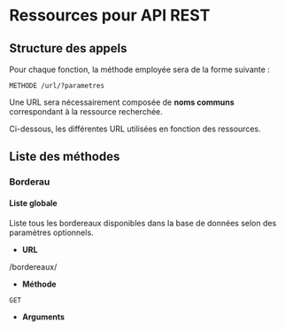 # Ressources pour API REST #

## Structure des appels ##

Pour chaque fonction, la méthode employée sera de la forme suivante :
```
METHODE /url/?parametres
```

Une URL sera nécessairement composée de **noms communs** correspondant à la ressource recherchée.

Ci-dessous, les différentes URL utilisées en fonction des ressources.

## Liste des méthodes ##

### Borderau ###

#### Liste globale ####

Liste tous les bordereaux disponibles dans la base de données selon des paramètres optionnels.

  * __URL__  

  /bordereaux/

  * __Méthode__

  `GET`

  * __Arguments__

  
